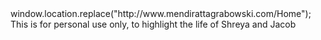 <html>
window.location.replace("http://www.mendirattagrabowski.com/Home");
  This is for personal use only, to highlight the life of Shreya and Jacob
</html>
